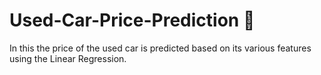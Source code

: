 # Used-Car-Price-Prediction 🚗
 In this the price of the used car is predicted based on its various features using the Linear Regression.
